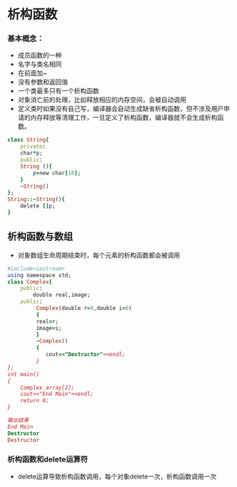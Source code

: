 # 析构函数
### 基本概念：
- 成员函数的一种
- 名字与类名相同
- 在前面加~
- 没有参数和返回值
- 一个类最多只有一个析构函数
- 对象消亡前的处理，比如释放相应的内存空间，会被自动调用
- 定义类时如果没有自己写，编译器会自动生成缺省析构函数，但不涉及用户申请的内存释放等清理工作，一旦定义了析构函数，编译器就不会生成析构函数。
```ruby
class String{
    private:
    char*p;
    public:
    String (){
        p=new char[10];
    }
    ~String()
};
String::~String(){
    delete []p;
}
```
## 析构函数与数组
- 对象数组生命周期结束时，每个元素的析构函数都会被调用
```ruby
#include<iostream>
using namespace std;
class Complex{
	public:
		double real,image;
	public:	    
         Complex(double r=0,double i=0)
		 {
		 real=r;
		 image=i;
		 }
		 ~Complex()
		 {
		 	cout<<"Destructor"<<endl;
	     }
};	
int main()
{
	Complex array[2];
    cout<<"End Main"<<endl;
	return 0;
}

输出结果
End Main
Destructor
Destructor
```

### 析构函数和delete运算符
- delete运算导致析构函数调用，每个对象delete一次，析构函数调用一次
